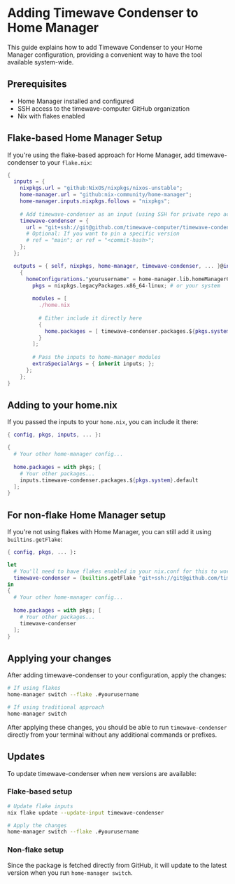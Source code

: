# Adding Timewave Condenser to Home Manager

This guide explains how to add Timewave Condenser to your Home Manager configuration, providing a convenient way to have the tool available system-wide.

## Prerequisites

- Home Manager installed and configured
- SSH access to the timewave-computer GitHub organization
- Nix with flakes enabled

## Flake-based Home Manager Setup

If you're using the flake-based approach for Home Manager, add timewave-condenser to your `flake.nix`:

```nix
{
  inputs = {
    nixpkgs.url = "github:NixOS/nixpkgs/nixos-unstable";
    home-manager.url = "github:nix-community/home-manager";
    home-manager.inputs.nixpkgs.follows = "nixpkgs";
    
    # Add timewave-condenser as an input (using SSH for private repo access)
    timewave-condenser = {
      url = "git+ssh://git@github.com/timewave-computer/timewave-condenser";
      # Optional: If you want to pin a specific version
      # ref = "main"; or ref = "<commit-hash>";
    };
  };

  outputs = { self, nixpkgs, home-manager, timewave-condenser, ... }@inputs:
    {
      homeConfigurations."yourusername" = home-manager.lib.homeManagerConfiguration {
        pkgs = nixpkgs.legacyPackages.x86_64-linux; # or your system
        
        modules = [
          ./home.nix
          
          # Either include it directly here
          {
            home.packages = [ timewave-condenser.packages.${pkgs.system}.default ];
          }
        ];
        
        # Pass the inputs to home-manager modules
        extraSpecialArgs = { inherit inputs; };
      };
    };
}
```

## Adding to your home.nix

If you passed the inputs to your `home.nix`, you can include it there:

```nix
{ config, pkgs, inputs, ... }:

{
  # Your other home-manager config...
  
  home.packages = with pkgs; [
    # Your other packages...
    inputs.timewave-condenser.packages.${pkgs.system}.default
  ];
}
```

## For non-flake Home Manager setup

If you're not using flakes with Home Manager, you can still add it using `builtins.getFlake`:

```nix
{ config, pkgs, ... }:

let
  # You'll need to have flakes enabled in your nix.conf for this to work
  timewave-condenser = (builtins.getFlake "git+ssh://git@github.com/timewave-computer/timewave-condenser").packages.${pkgs.system}.default;
in
{
  # Your other home-manager config...
  
  home.packages = with pkgs; [
    # Your other packages...
    timewave-condenser
  ];
}
```

## Applying your changes

After adding timewave-condenser to your configuration, apply the changes:

```bash
# If using flakes
home-manager switch --flake .#yourusername

# If using traditional approach
home-manager switch
```

After applying these changes, you should be able to run `timewave-condenser` directly from your terminal without any additional commands or prefixes.

## Updates

To update timewave-condenser when new versions are available:

### Flake-based setup

```bash
# Update flake inputs
nix flake update --update-input timewave-condenser

# Apply the changes
home-manager switch --flake .#yourusername
```

### Non-flake setup

Since the package is fetched directly from GitHub, it will update to the latest version when you run `home-manager switch`. 